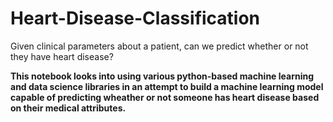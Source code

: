 # Heart-Disease-Classification<br>
Given clinical parameters about a patient, can we predict whether or not they have heart disease?<br>

**This notebook looks into using various python-based machine learning and data science libraries in an attempt to build a machine learning model capable of predicting wheather or not someone has heart disease based on their medical attributes.**
